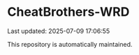 # CheatBrothers-WRD

Last updated: 2025-07-09 17:06:55

This repository is automatically maintained.
